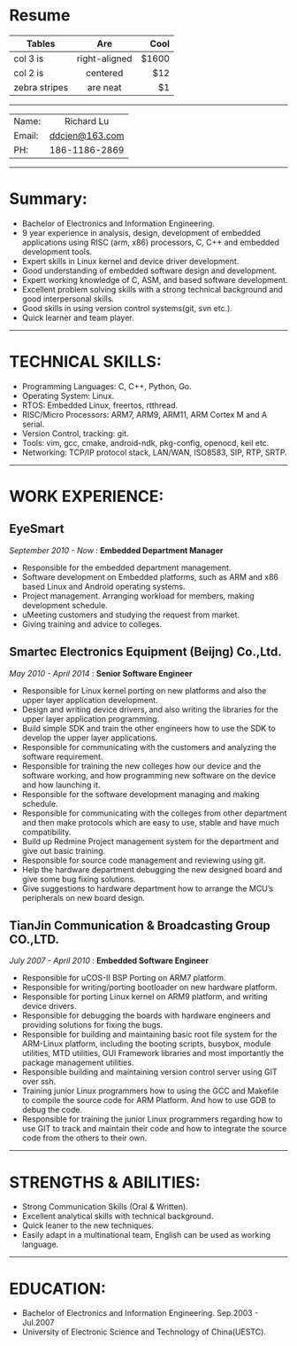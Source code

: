 # Resume


| Tables        | Are           | Cool  |
| ------------- |:-------------:| -----:|
| col 3 is      | right-aligned | $1600 |
| col 2 is      | centered      |   $12 |
| zebra stripes | are neat      |    $1 |

- - -
|       |                  |
|-------|:----------------:|
|Name:  | Richard Lu       |
|Email: | <ddcien@163.com> |
|PH:    | 186-1186-2869    |

- - -
# Summary:
* Bachelor of Electronics and Information Engineering.
* 9 year experience in analysis, design, development of embedded applications using RISC (arm, x86) processors, C, C++ and embedded development tools.
* Expert skills in Linux kernel and device driver development.
* Good understanding of embedded software design and development.
* Expert working knowledge of C, ASM, and based software development.
* Excellent problem solving skills with a strong technical background and good interpersonal skills.
* Good skills in using version control systems(git, svn etc.).
* Quick learner and team player.

- - -
# TECHNICAL SKILLS:
* Programming Languages: C, C++, Python, Go.
* Operating System: Linux.
* RTOS: Embedded Linux, freertos, rtthread.
* RISC/Micro Processors: ARM7, ARM9, ARM11, ARM Cortex M and A serial.
* Version Control, tracking: git.
* Tools: vim, gcc, cmake, android-ndk, pkg-config, openocd, keil etc.
* Networking: TCP/IP protocol stack, LAN/WAN, ISO8583, SIP, RTP, SRTP.

- - -
# WORK EXPERIENCE:
## EyeSmart
*September 2010 - Now* :
**Embedded Department Manager**

* Responsible for the embedded department management.
* Software development on Embedded platforms, such as ARM and x86 based Linux and Android operating systems.
* Project management. Arranging workload for members, making development schedule.
* uMeeting customers and studying the request from market.
* Giving training and advice to colleges.
 
## Smartec Electronics Equipment (Beijng) Co.,Ltd. 
*May 2010 - April 2014*	:
**Senior Software Engineer**

* Responsible for Linux kernel porting on new platforms and also the upper layer application development.
* Design and writing device drivers, and also writing the libraries for the upper layer application programming.
* Build simple SDK and train the other engineers how to use the SDK to develop the upper layer applications.
* Responsible for communicating with the customers and analyzing the software requirement.
* Responsible for training the new colleges how our device and the software working, and how programming new software on the device and how launching it.
* Responsible for the software development managing and making schedule.
* Responsible for communicating with the colleges from other department and then make protocols which are easy to use, stable and have much compatibility.
* Build up Redmine Project management system for the department and give out basic training.
* Responsible for source code management and reviewing using git.
* Help the hardware department debugging the new designed board and give some bug fixing solutions.
* Give suggestions to hardware department how to arrange the MCU’s peripherals on new board design.

## TianJin Communication & Broadcasting Group CO.,LTD. 
*July 2007 - April 2010* :
**Embedded Software Engineer**

* Responsible for uCOS-II BSP Porting on ARM7 platform.
* Responsible for writing/porting bootloader on new hardware platform.
* Responsible for porting Linux kernel on ARM9 platform, and writing device drivers.
* Responsible for debugging the boards with hardware engineers and providing solutions for fixing the bugs.
* Responsible for building and maintaining basic root file system for the ARM-Linux platform, including the booting scripts, busybox, module utilities, MTD utilities, GUI Framework libraries and most importantly the package management utilities.
* Responsible building and maintaining version control server using GIT over ssh.
* Training junior Linux programmers how to using the GCC and Makefile to compile the source code for ARM Platform. And how to use GDB to debug the code.
* Responsible for training the junior Linux programmers regarding how to use GIT to track and maintain their code and how to integrate the source code from the others to their own.

- - -
# STRENGTHS & ABILITIES:
* Strong Communication Skills (Oral & Written).
* Excellent analytical skills with technical background.
* Quick leaner to the new techniques.
* Easily adapt in a multinational team, English can be used as working language.
 
- - -
# EDUCATION:
* Bachelor of Electronics and Information Engineering.  Sep.2003 - Jul.2007
* University of Electronic Science and Technology of China(UESTC).
